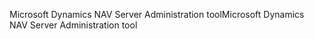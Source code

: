<span data-ttu-id="70195-101">Microsoft Dynamics NAV Server Administration tool</span><span class="sxs-lookup"><span data-stu-id="70195-101">Microsoft Dynamics NAV Server Administration tool</span></span>
